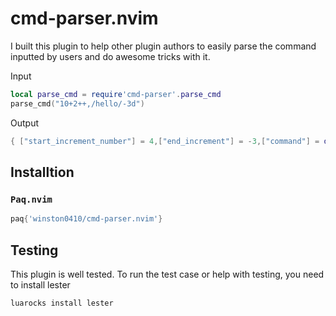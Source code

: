 # cmd-parser.nvim

I built this plugin to help other plugin authors to easily parse the command inputted by users and do awesome tricks with it.

Input

```lua
local parse_cmd = require'cmd-parser'.parse_cmd
parse_cmd("10+2++,/hello/-3d")
```

Output

```lua
{ ["start_increment_number"] = 4,["end_increment"] = -3,["command"] = d,["start_range"] = 10,["end_increment_number"] = -3,["start_increment"] = +2++,["end_range"] = /hello/,}
```

## Installtion

### `Paq.nvim`

```lua
paq{'winston0410/cmd-parser.nvim'}
```

## Testing

This plugin is well tested. To run the test case or help with testing, you need to install lester

```shell
luarocks install lester
```

